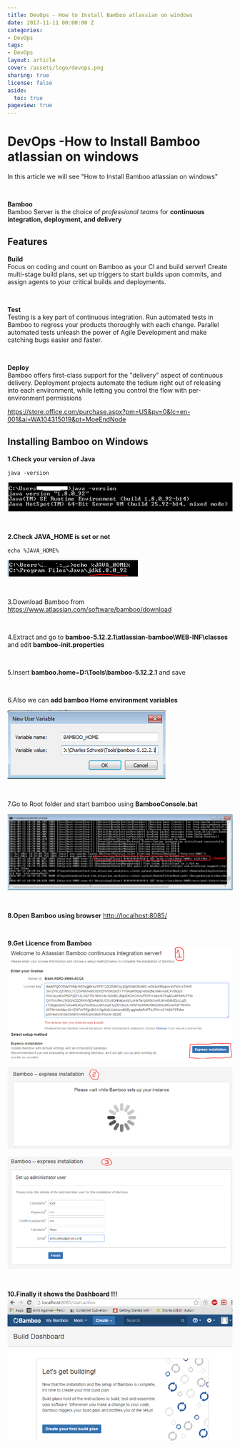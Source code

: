 ```yaml
---
title: DevOps - How to Install Bamboo atlassian on windows
date: 2017-11-11 00:00:00 Z
categories:
- DevOps
tags:
- DevOps
layout: article
cover: /assets/logo/devops.png
sharing: true
license: false
aside:
  toc: true
pageview: true
---
```


# DevOps -How to Install Bamboo atlassian on windows

In this article we will see "How to Install Bamboo atlassian on windows"

 

**Bamboo**  
Bamboo Server is the choice of *professional teams* for **continuous
integration, deployment, and delivery**

## **Features**

**Build**  
Focus on coding and count on Bamboo as your CI and build server! Create
multi-stage build plans, set up triggers to start builds upon commits, and
assign agents to your critical builds and deployments.

 

**Test**  
Testing is a key part of continuous integration. Run automated tests in Bamboo
to regress your products thoroughly with each change. Parallel automated tests
unleash the power of Agile Development and make catching bugs easier and faster.

 

**Deploy**  
Bamboo offers first-class support for the "delivery" aspect of continuous
delivery. Deployment projects automate the tedium right out of releasing into
each environment, while letting you control the flow with per-environment
permissions

<https://store.office.com/purchase.aspx?pm=US&pv=0&lc=en-001&ai=WA104315019&pt=MoeEndNode>



## **Installing Bamboo on Windows**


**1.Check your version of Java**
```dos
java -version
```
![image6](media/936b4a4c8b035d8bed189afbd271fe08.png)

 

**2.Check JAVA_HOME is set or not**
```dos
echo %JAVA_HOME%
```
![image7](media/a747502d666e8e68db677b11243a5f5a.png)

 

3.Download Bamboo from <https://www.atlassian.com/software/bamboo/download>

 

4.Extract and go to **bamboo-5.12.2.1\\atlassian-bamboo\\WEB-INF\\classes** and
edit **bamboo-init.properties**

 

5.Insert **bamboo.home**=**D:\\Tools\\bamboo-5.12.2.1** and save

 

6.Also we can **add bamboo Home environment variables**

![image8](media/069ceb9f1d6a4b3990185523268e61df.png)

 

7.Go to Root folder and start bamboo using **BambooConsole.bat**

![image10](media/a3e5c6f38838653b532f4b04ed52e896.png)

 

**8.Open Bamboo using browser** 
<http://localhost:8085/>

 

**9.Get Licence from Bamboo**  
![Get Licence from Bamboo](media/ee138f4364f0deb32550539ee42769de.png)

![Get Licence from Bamboo](media/0dea40f0eef7f982420624f50bb041de.png)

![Install Bamboo](media/c91d82f80bf447b3312cda3e3d78c41d.png)



 

**10.Finally it shows the Dashboard !!!**
![ the Dashboard](media/9c97092aecf229a557458340a1357dfa.png)


